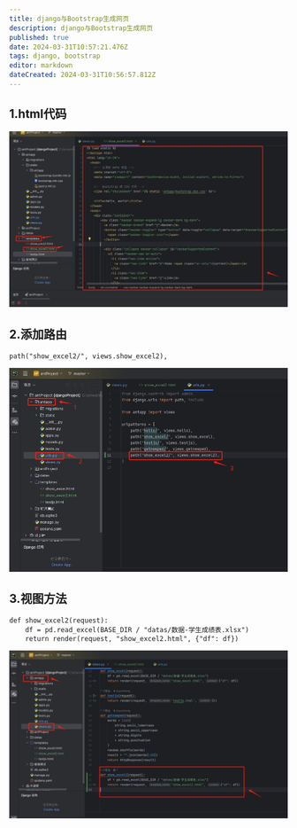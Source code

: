 ```yaml
---
title: django与Bootstrap生成网页
description: django与Bootstrap生成网页
published: true
date: 2024-03-31T10:57:21.476Z
tags: django, bootstrap
editor: markdown
dateCreated: 2024-03-31T10:56:57.812Z
---
```


## 1.html代码
![html代码.png](/wiki/python/django/html代码.png)

## 2.添加路由
```
path("show_excel2/", views.show_excel2),
```
![路由.png](/wiki/python/django/路由.png)

## 3.视图方法
```
def show_excel2(request):
    df = pd.read_excel(BASE_DIR / "datas/数据-学生成绩表.xlsx")
    return render(request, "show_excel2.html", {"df": df})
```
![视图方法.png](/wiki/python/django/视图方法.png)
